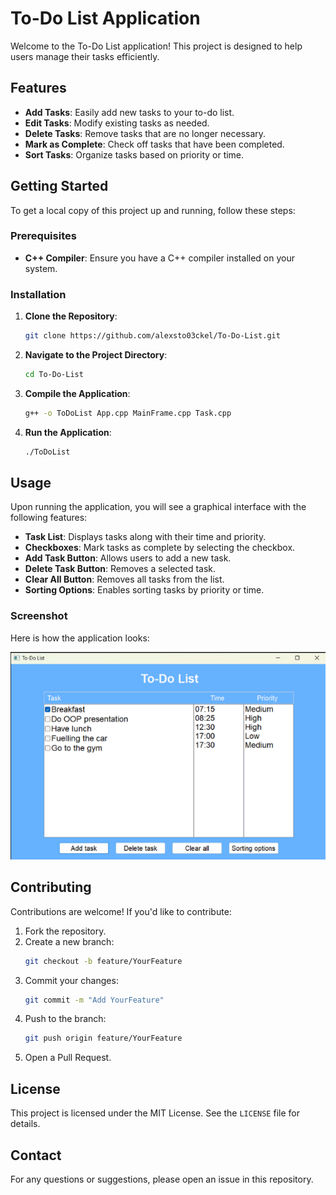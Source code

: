 # To-Do List Application

Welcome to the To-Do List application! This project is designed to help users manage their tasks efficiently.

## Features

- **Add Tasks**: Easily add new tasks to your to-do list.
- **Edit Tasks**: Modify existing tasks as needed.
- **Delete Tasks**: Remove tasks that are no longer necessary.
- **Mark as Complete**: Check off tasks that have been completed.
- **Sort Tasks**: Organize tasks based on priority or time.

## Getting Started

To get a local copy of this project up and running, follow these steps:

### Prerequisites

- **C++ Compiler**: Ensure you have a C++ compiler installed on your system.

### Installation

1. **Clone the Repository**:
   ```bash
   git clone https://github.com/alexsto03ckel/To-Do-List.git
   ```
2. **Navigate to the Project Directory**:
   ```bash
   cd To-Do-List
   ```
3. **Compile the Application**:
   ```bash
   g++ -o ToDoList App.cpp MainFrame.cpp Task.cpp
   ```
4. **Run the Application**:
   ```bash
   ./ToDoList
   ```

## Usage

Upon running the application, you will see a graphical interface with the following features:

- **Task List**: Displays tasks along with their time and priority.
- **Checkboxes**: Mark tasks as complete by selecting the checkbox.
- **Add Task Button**: Allows users to add a new task.
- **Delete Task Button**: Removes a selected task.
- **Clear All Button**: Removes all tasks from the list.
- **Sorting Options**: Enables sorting tasks by priority or time.

### Screenshot

Here is how the application looks:

![To-Do List GUI](image.png)

## Contributing

Contributions are welcome! If you'd like to contribute:

1. Fork the repository.
2. Create a new branch:
   ```bash
   git checkout -b feature/YourFeature
   ```
3. Commit your changes:
   ```bash
   git commit -m "Add YourFeature"
   ```
4. Push to the branch:
   ```bash
   git push origin feature/YourFeature
   ```
5. Open a Pull Request.

## License

This project is licensed under the MIT License. See the `LICENSE` file for details.

## Contact

For any questions or suggestions, please open an issue in this repository.

